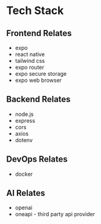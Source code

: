 # Tech Stack
## Frontend Relates
- expo
- react native
- tailwind css
- expo router
- expo secure storage
- expo web browser

## Backend Relates
- node.js
- express
- cors
- axios
- dotenv

## DevOps Relates
- docker

## AI Relates
- openai
- oneapi - third party api provider
